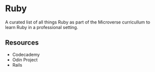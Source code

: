 # Ruby
A curated list of all things Ruby as part of the Microverse curricullum to learn Ruby in a professional setting.

## Resources 
- Codecademy
- Odin Project
- Rails
